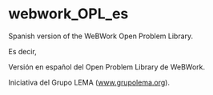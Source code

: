 # webwork_OPL_es
Spanish version of the WeBWork Open Problem Library.  

Es decir,  

Versión en español del Open Problem Library de WeBWork.

Iniciativa del Grupo LEMA (www.grupolema.org).
